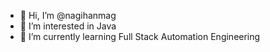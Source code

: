 - 👋 Hi, I’m @nagihanmag
- 👀 I’m interested in Java
- 🌱 I’m currently learning Full Stack Automation Engineering
  

<!---
nagihanmag/nagihanmag is a ✨ special ✨ repository because its `README.md` (this file) appears on your GitHub profile.
You can click the Preview link to take a look at your changes.
--->
